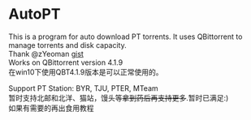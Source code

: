 # AutoPT
This is a program for auto download PT torrents. It uses QBittorrent to manage torrents and disk capacity.  
Thank @zYeoman [gist](https://gist.github.com/zYeoman/1d841c5a1227697bc82c81f4acf1f2ad)   
Works on QBittorrent version 4.1.9  
在win10下使用QBT4.1.9版本是可以正常使用的。 

Support PT Station: BYR, TJU, PTER, MTeam  
暂时支持北邮和北洋、猫站，馒头等~~拿到药后再支持更多~~.暂时已满足:)   
如果有需要的再出食用教程  
